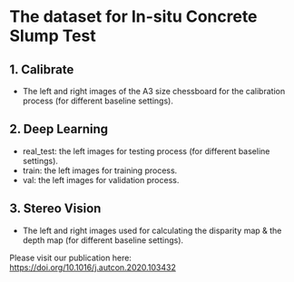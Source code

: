 # The dataset for In-situ Concrete Slump Test

## 1. Calibrate
  - The left and right images of the A3 size chessboard for the calibration process (for different baseline settings). 
  
## 2. Deep Learning
  - real_test: the left images for testing process (for different baseline settings).
  - train: the left images for training process.
  - val: the left images for validation process.
  
## 3. Stereo Vision
  - The left and right images used for calculating the disparity map & the depth map (for different baseline settings).

Please visit our publication here:
https://doi.org/10.1016/j.autcon.2020.103432
